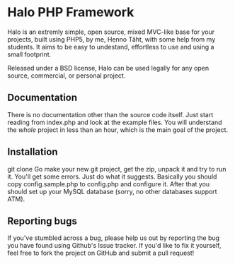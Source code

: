 Halo PHP Framework
=== 

Halo is an extremly simple, open source, mixed MVC-like base for your projects, built using PHP5, by me, Henno Täht, with some help from my students. 
It aims to be easy to undestand, effortless to use and using a small footprint.

Released under a BSD license, Halo can be used legally for any open source, commercial, or personal project.

Documentation
------

There is no documentation other than the source code itself. Just start reading from index.php and look at the example files. You will understand the *whole* project in less than an hour, which is the main goal of the project.


Installation
------

git clone Go make your new git project, get the zip, unpack it and try to run it. You'll get some errors. Just do what it suggests. Basically you should copy config.sample.php to config.php and configure it. After that you should set up your MySQL database (sorry, no other databases support ATM).

Reporting bugs
------

If you've stumbled across a bug, please help us out by reporting the bug you have found using Github's Issue tracker. If you'd like to fix it yourself, feel free to fork the project on GitHub and submit a pull request!
